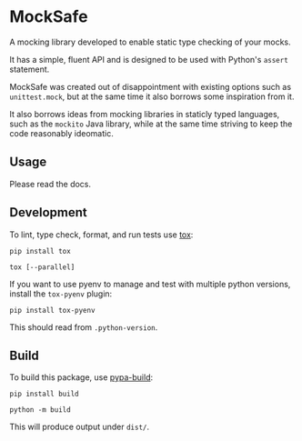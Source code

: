 # MockSafe

A mocking library developed to enable static type checking of your mocks.

It has a simple, fluent API and is designed to be used with Python's `assert` statement.

MockSafe was created out of disappointment with existing options such as `unittest.mock`, but at the same time it also borrows some inspiration from
it.

It also borrows ideas from mocking libraries in staticly typed languages, such as
the `mockito` Java library, while at the same time striving to keep the code
reasonably ideomatic.

## Usage

Please read the docs.

## Development

To lint, type check, format, and run tests use [tox](https://tox.wiki/en/latest/):

```
pip install tox

tox [--parallel]
```

If you want to use pyenv to manage and test with multiple python versions, install the `tox-pyenv` plugin:

```
pip install tox-pyenv
```

This should read from `.python-version`.

## Build

To build this package, use [pypa-build](https://github.com/pypa/build):

```
pip install build

python -m build
```

This will produce output under `dist/`.
